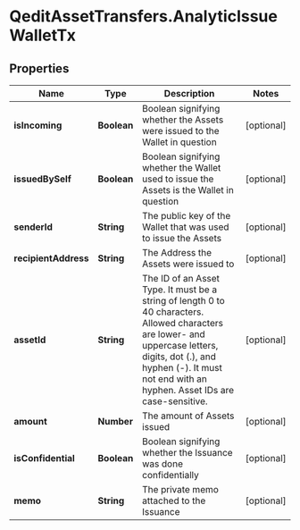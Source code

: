 # QeditAssetTransfers.AnalyticIssueWalletTx

## Properties
Name | Type | Description | Notes
------------ | ------------- | ------------- | -------------
**isIncoming** | **Boolean** | Boolean signifying whether the Assets were issued to the Wallet in question | [optional] 
**issuedBySelf** | **Boolean** | Boolean signifying whether the Wallet used to issue the Assets is the Wallet in question | [optional] 
**senderId** | **String** | The public key of the Wallet that was used to issue the Assets | [optional] 
**recipientAddress** | **String** | The Address the Assets were issued to | [optional] 
**assetId** | **String** | The ID of an Asset Type. It must be a string of length 0 to 40 characters. Allowed characters are lower- and uppercase letters, digits, dot (.), and hyphen (-). It must not end with an hyphen. Asset IDs are case-sensitive.  | [optional] 
**amount** | **Number** | The amount of Assets issued | [optional] 
**isConfidential** | **Boolean** | Boolean signifying whether the Issuance was done confidentially | [optional] 
**memo** | **String** | The private memo attached to the Issuance | [optional] 


